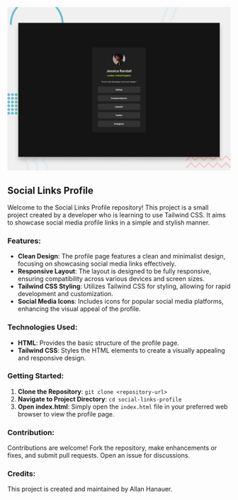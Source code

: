 
![Design preview for the Social links profile coding challenge](./design/desktop-preview.jpg)
## Social Links Profile

Welcome to the Social Links Profile repository! This project is a small project created by a developer who is learning to use Tailwind CSS. It aims to showcase social media profile links in a simple and stylish manner.

### Features:

- **Clean Design**: The profile page features a clean and minimalist design, focusing on showcasing social media links effectively.
- **Responsive Layout**: The layout is designed to be fully responsive, ensuring compatibility across various devices and screen sizes.
- **Tailwind CSS Styling**: Utilizes Tailwind CSS for styling, allowing for rapid development and customization.
- **Social Media Icons**: Includes icons for popular social media platforms, enhancing the visual appeal of the profile.

### Technologies Used:

- **HTML**: Provides the basic structure of the profile page.
- **Tailwind CSS**: Styles the HTML elements to create a visually appealing and responsive design.

### Getting Started:

1. **Clone the Repository**: `git clone <repository-url>`
2. **Navigate to Project Directory**: `cd social-links-profile`
3. **Open index.html**: Simply open the `index.html` file in your preferred web browser to view the profile page.

### Contribution:

Contributions are welcome! Fork the repository, make enhancements or fixes, and submit pull requests. Open an issue for discussions.

### Credits:

This project is created and maintained by Allan Hanauer.